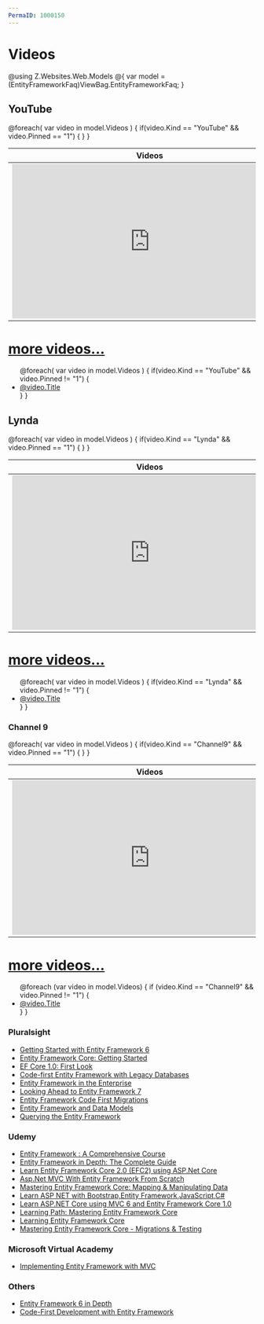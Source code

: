 ```yaml
---
PermaID: 1000150
---
```


# Videos

@using Z.Websites.Web.Models
@{
    var model = (EntityFrameworkFaq)ViewBag.EntityFrameworkFaq;
}

<h2>YouTube</h2>
<table>
	<thead>
		<tr>
			<th>Videos</th>
			<th>Description</th>
		</tr>
	</thead>
	<tbody>
	@foreach( var video in model.Videos )
    { 
        if(video.Kind == "YouTube" && video.Pinned == "1")
         {
		    <tr>
			    <td>
				    <iframe width="560" height="315" src="https://www.youtube.com/embed/@video.ID" frameborder="0" allow="autoplay; encrypted-media" allowfullscreen></iframe>
			    </td>
			    <td>
				    <h3>@video.Title</h3>
			        @video.Description
			    </td>
		    </tr>
         }
    }
	</tbody>
</table>


<a href="/youtube-videos">more videos...</a>
=======
<ul>
@foreach( var video in model.Videos )
{ 
    if(video.Kind == "YouTube" && video.Pinned != "1")
    {
		<li>
            <a href="https://www.youtube.com/watch?v=@video.ID" target="_blank">@video.Title</a>
		</li>
    }
}
</ul>

<h2>Lynda</h2>
<table>
	<thead>
		<tr>
			<th>Videos</th>
			<th>Description</th>
		</tr>
	</thead>
	<tbody>
@foreach( var video in model.Videos )
{ 
	if(video.Kind == "Lynda" && video.Pinned == "1") 
	{
		<tr>
			<td>
				<iframe width="560" height="315" src='https://www.lynda.com/player/embed/@video.ID?fs=3&w=560&h=315&ps=paused&utm_medium=referral&utm_source=embed+video&utm_campaign=ldc-website&utm_content=vid-@video.ID' mozallowfullscreen='true' webkitallowfullscreen='true' allowfullscreen='true' frameborder='0'></iframe>
			</td>
			<td>
			    <h3>@video.Title</h3>
			    @video.Description
			</td>
		</tr>
	}
}		
	</tbody>
</table>


<a href="/lynda-videos">more videos...</a> 
=======
<ul>
    @foreach( var video in model.Videos )
    { 
        if(video.Kind == "Lynda" && video.Pinned != "1")
        {
        <li>
            <a href="@video.Url" target="_blank">@video.Title</a> 
        </li>
        }
    }
</ul>

<h3>Channel 9</h3>
<table>
	<thead>
		<tr>
			<th>Videos</th>
			<th>Description</th>
		</tr>
	</thead>
    <tbody>
@foreach( var video in model.Videos )
{ 
    if(video.Kind == "Channel9" && video.Pinned == "1") 
    { 
    <tr>
        <td>
            <iframe width='560' height='315' src="https://channel9.msdn.com/@video.ID/player?format=smooth" mozallowfullscreen='true' webkitallowfullscreen='true' allowFullScreen frameBorder="0"></iframe>
        </td>
        <td>
            <h3>@video.Title</h3>
            @video.Description
        </td>
    </tr>
    }
}	
    </tbody>
</table>

<a href="/channel9-videos">more videos...</a>
=======
<ul>
    @foreach (var video in model.Videos)
    {
        if (video.Kind == "Channel9" && video.Pinned != "1")
        {
            <li>
                <a href="https://channel9.msdn.com/@video.ID?ocid=player" target="_blank">@video.Title</a>
            </li>
        }
    }
</ul>


<h3>Pluralsight</h3>
<ul>
	<li><a href="https://app.pluralsight.com/library/courses/entity-framework-6-getting-started/table-of-contents" target="_blank">Getting Started with Entity Framework 6</a></li>
    <li><a href="https://app.pluralsight.com/library/courses/entity-framework-core-getting-started/table-of-contents" target="_blank">Entity Framework Core: Getting Started</a></li>
    <li><a href="https://app.pluralsight.com/library/courses/play-by-play-ef-core-1-0-first-look-julie-lerman/table-of-contents" target="_blank">EF Core 1.0: First Look</a></li>
    <li><a href="https://app.pluralsight.com/library/courses/code-first-entity-framework-legacy-databases/table-of-contents" target="_blank">Code-first Entity Framework with Legacy Databases</a></li>
    <li><a href="https://app.pluralsight.com/library/courses/entity-framework-enterprise-update/table-of-contents" target="_blank">Entity Framework in the Enterprise</a></li>
    <li><a href="https://app.pluralsight.com/library/courses/entity-framework-7-looking-ahead/table-of-contents" target="_blank">Looking Ahead to Entity Framework 7</a></li>
    <li><a href="https://app.pluralsight.com/library/courses/efmigrations/table-of-contents" target="_blank">Entity Framework Code First Migrations</a></li>
    <li><a href="https://app.pluralsight.com/library/courses/efintro-models/table-of-contents" target="_blank">Entity Framework and Data Models</a></li>
    <li><a href="https://app.pluralsight.com/library/courses/querying-entity-framework/table-of-contents" target="_blank">Querying the Entity Framework</a></li>
</ul>
<h3>Udemy</h3>	
<ul>
	<li><a href="https://www.udemy.com/entity-framework-a-comprehensive-course/" target="_blank">Entity Framework : A Comprehensive Course</a></li>
    <li><a href="https://www.udemy.com/entity-framework-tutorial/" target="_blank">Entity Framework in Depth: The Complete Guide</a></li>
    <li><a href="https://www.udemy.com/learn-entity-framework-core-2-efc2-using-aspnet-core/" target="_blank">Learn Entity Framework Core 2.0 (EFC2) using ASP.Net Core</a></li>
    <li><a href="https://www.udemy.com/aspnet-mvc-with-entity-framework-from-scratch/" target="_blank">Asp.Net MVC With Entity Framework From Scratch</a></li>
    <li><a href="https://www.udemy.com/mastering-entity-framework-core-mapping-manipulating-data/" target="_blank">Mastering Entity Framework Core: Mapping & Manipulating Data</a></li>
    <li><a href="https://www.udemy.com/learn_aspnet_bootstrap_entityframework/" target="_blank">Learn ASP NET with Bootstrap,Entity Framework,JavaScript,C#</a></li>
    <li><a href="https://www.udemy.com/learn-aspnet-core-mvc-web-apis-ef-core-bonus-ios-app/" target="_blank">Learn ASP.NET Core using MVC 6 and Entity Framework Core 1.0</a></li>
    <li><a href="https://www.udemy.com/learning-path-mastering-entity-framework-core/" target="_blank">Learning Path: Mastering Entity Framework Core</a></li>
    <li><a href="https://www.udemy.com/learning-entity-framework-core/" target="_blank">Learning Entity Framework Core</a></li>
    <li><a href="https://www.udemy.com/mastering-entity-framework-core-migrations-testing/" target="_blank">Mastering Entity Framework Core - Migrations & Testing</a></li>
</ul>
<h3>Microsoft Virtual Academy</h3>
<ul>
    <li><a href="https://mva.microsoft.com/en-US/training-courses/implementing-entity-framework-with-mvc-8931?l=e2H2lDC3_8304984382" target="_blank">Implementing Entity Framework with MVC</a></li>
</ul>
<h3>Others</h3>
<ul>
	<li><a href="https://codewithmosh.teachable.com/p/entity-framework/?coupon_code=HALFOFF" target="_blank">Entity Framework 6 in Depth</a></li>
	<li><a href="https://www.wintellectnow.com/Videos/Watch?videoId=code-first-development-with-entity-framework" target="_blank">Code-First Development with Entity Framework</a></li>
</ul>
